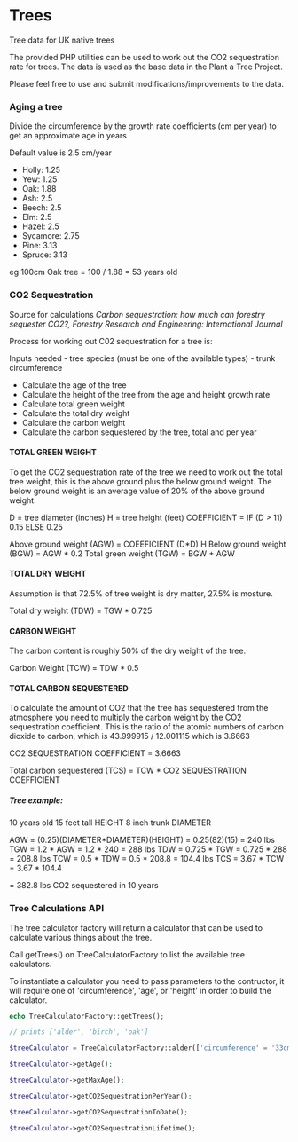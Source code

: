 # Trees
Tree data for UK native trees

The provided PHP utilities can be used to work out the CO2 sequestration rate for trees. The data is used as the base data in the Plant a Tree Project.

Please feel free to use and submit modifications/improvements to the data.

### Aging a tree
Divide the circumference by the growth rate coefficients (cm per year) to get an approximate age in years

Default value is 2.5 cm/year

- Holly: 1.25
- Yew: 1.25
- Oak: 1.88
- Ash: 2.5
- Beech: 2.5
- Elm: 2.5
- Hazel: 2.5
- Sycamore: 2.75
- Pine: 3.13
- Spruce: 3.13

eg 100cm Oak tree = 100 / 1.88 = 53 years old


### CO2 Sequestration

Source for calculations
*Carbon sequestration: how much can forestry sequester CO2?, Forestry Research and Engineering: International Journal*

Process for working out C02 sequestration for a tree is:

Inputs needed
    - tree species (must be one of the available types)
    - trunk circumference

- Calculate the age of the tree
- Calculate the height of the tree from the age and height growth rate
- Calculate total green weight
- Calculate the total dry weight
- Calculate the carbon weight
- Calculate the carbon sequestered by the tree, total and per year

#### TOTAL GREEN WEIGHT
To get the CO2 sequestration rate of the tree we need to work out the total tree weight, this is the above ground plus the below ground weight. The below ground weight is an average value of 20% of the above ground weight.

D = tree diameter (inches)
H = tree height (feet)
COEFFICIENT = IF (D > 11) 0.15 ELSE 0.25

Above ground weight (AGW) = COEEFICIENT (D*D) H
Below ground weight (BGW) = AGW * 0.2
Total green weight (TGW) = BGW + AGW

#### TOTAL DRY WEIGHT
Assumption is that 72.5% of tree weight is dry matter, 27.5% is mosture.

Total dry weight (TDW) = TGW * 0.725

#### CARBON WEIGHT
The carbon content is roughly 50% of the dry weight of the tree.

Carbon Weight (TCW) = TDW * 0.5

#### TOTAL CARBON SEQUESTERED
To calculate the amount of CO2 that the tree has sequestered from the atmosphere you need to multiply the carbon weight by the CO2 sequestration coefficient. This is the ratio of the atomic numbers of carbon dioxide to carbon, which is 43.999915 / 12.001115 which is 3.6663

CO2 SEQUESTRATION COEFFICIENT = 3.6663

Total carbon sequestered (TCS) = TCW * CO2 SEQUESTRATION COEFFICIENT

##### Tree example:
10 years old
15 feet tall HEIGHT
8 inch trunk DIAMETER

AGW = (0.25)(DIAMETER*DIAMETER)(HEIGHT) = 0.25(82)(15) = 240 lbs
TGW = 1.2 * AGW = 1.2 * 240 = 288 lbs
TDW = 0.725 * TGW = 0.725 * 288 = 208.8 lbs
TCW = 0.5 * TDW  = 0.5 * 208.8 = 104.4 lbs
TCS = 3.67 * TCW  = 3.67 * 104.4 

= 382.8 lbs CO2 sequestered in 10 years


### Tree Calculations API

The tree calculator factory will return a calculator that can be used to calculate various things about the tree.

Call getTrees() on TreeCalculatorFactory to list the available tree calculators.

To instantiate a calculator you need to pass parameters to the contructor, it will require one of 'circumference', 'age', or 'height' in order to build the calculator.

```PHP
echo TreeCalculatorFactory::getTrees();

// prints ['alder', 'birch', 'oak']

$treeCalculator = TreeCalculatorFactory::alder(['circumference' = '33cm']);

$treeCalculator->getAge();

$treeCalculator->getMaxAge();

$treeCalculator->getCO2SequestrationPerYear();

$treeCalculator->getCO2SequestrationToDate();

$treeCalculator->getCO2SequestrationLifetime();
```
